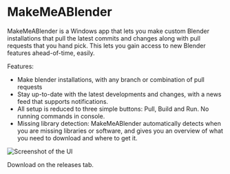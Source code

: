 # MakeMeABlender
MakeMeABlender is a Windows app that lets you make custom Blender installations that pull the latest commits and changes along with pull requests that you hand pick. This lets you gain access to new Blender features ahead-of-time, easily.

Features:
 - Make blender installations, with any branch or combination of pull requests
 - Stay up-to-date with the latest developments and changes, with a news feed that supports notifications.
 - All setup is reduced to three simple buttons: Pull, Build and Run. No running commands in console.
 - Missing library detection: MakeMeABlender automatically detects when you are missing libraries or software, and gives you an overview of what you need to download and where to get it.




![Screenshot of the UI](https://cloud-nnu7kv8ki-hack-club-bot.vercel.app/0image.png)


Download on the releases tab.

